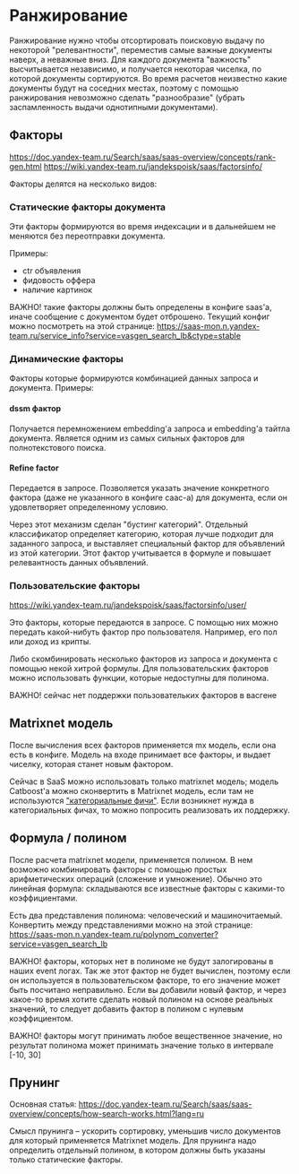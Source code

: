 # Ранжирование

Ранжирование нужно чтобы отсортировать поисковую выдачу по некоторой "релевантности", переместив самые важные документы наверх, а неважные вниз.
Для каждого документа "важность" высчитывается независимо, и получается некоторая чиселка, по которой документы сортируются.
Во время расчетов неизвестно какие документы будут на соседних местах, поэтому с помощью ранжирования невозможно сделать "разнообразие" (убрать заспамленность выдачи однотипными документами).

## Факторы

https://doc.yandex-team.ru/Search/saas/saas-overview/concepts/rank-gen.html
https://wiki.yandex-team.ru/jandekspoisk/saas/factorsinfo/

Факторы делятся на несколько видов:

### Статические факторы документа

Эти факторы формируются во время индексации и в дальнейшем не меняются без переотправки документа.

Примеры:

- ctr объявления
- фидовость оффера
- наличие картинок

ВАЖНО! такие факторы должны быть определены в конфиге saas'а, иначе сообщение с документом будет отброшено.
Текущий конфиг можно посмотреть на этой странице:
https://saas-mon.n.yandex-team.ru/service_info?service=vasgen_search_lb&ctype=stable

### Динамические факторы

Факторы которые формируются комбинацией данных запроса и документа.
Примеры:

#### dssm фактор

Получается перемножением embedding'а запроса и embedding'а тайтла документа.
Является одним из самых сильных факторов для полнотекстового поиска.

#### Refine factor

Передается в запросе. Позволяется указать значение конкретного фактора (даже не указанного в конфиге саас-а) для документа, если он удовлетворяет определенному условию.

Через этот механизм сделан "бустинг категорий". Отдельный классификатор определяет категорию, которая лучше подходит для заданного запроса, и выставляет специальный фактор для объявлений из этой категории. Этот фактор учитывается в формуле и повышает релевантность данных объявлений.

### Пользовательские факторы

https://wiki.yandex-team.ru/jandekspoisk/saas/factorsinfo/user/

Это факторы, которые передаются в запросе.
С помощью них можно передать какой-нибуть фактор про пользователя. Например, его пол или доход из крипты.

Либо скомбинировать несколько факторов из запроса и документа с помощью некой хитрой формулы.
Для пользовательских факторов можно использовать функции, которые недоступны для полинома.

ВАЖНО! сейчас нет поддержки пользовательких факторов в васгене

## Matrixnet модель

После вычисления всех факторов применяется mx модель, если она есть в конфиге.
Модель на входе принимает все факторы, и выдает чиселку, которая станет новым фактором.

Сейчас в SaaS можно использовать только matrixnet модель; модель Catboost'а можно сконвертить в Matrixnet модель, если там не используются ["категориальные фичи"](https://catboost.ai/docs/features/categorical-features.html).
Если возникнет нужда в категориальных фичах, то можно попросить реализовать их поддержку.

## Формула / полином

После расчета matrixnet модели, применяется полином. В нем возможно комбинировать факторы с помощью простых арифметических операций (сложение и умножение).
Обычно это линейная формула: складываются все известные факторы с какими-то коэффициентами.

Есть два представления полинома: человеческий и машиночитаемый.
Конвертить между представлениями можно на этой странице:
https://saas-mon.n.yandex-team.ru/polynom_converter?service=vasgen_search_lb

ВАЖНО! факторы, которых нет в полиноме не будут залогированы в наших event логах.
Так же этот фактор не будет вычислен, поэтому если он используется в пользовательском факторе, то его значение может быть посчитано неправильно.
Если вы добавили новый фактор, и через какое-то время хотите сделать новый полином на основе реальных значений, то следует добавить фактор в полином с нулевым коэффициентом.

ВАЖНО! факторы могут принимать любое вещественное значение, но результат полинома может принимать значение только в интервале [-10, 30]

## Прунинг

Основная статья: https://doc.yandex-team.ru/Search/saas/saas-overview/concepts/how-search-works.html?lang=ru

Смысл прунинга – ускорить сортировку, уменьшив число документов для который применяется Matrixnet модель.
Для прунинга надо определить отдельный полином, в котором должны быть указаны только статические факторы.
